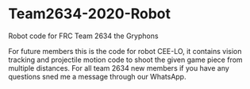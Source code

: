 # Team2634-2020-Robot
Robot code for FRC Team 2634 the Gryphons

For future members this is the code for robot CEE-LO, it contains vision tracking and projectile motion code to shoot the given game piece
from multiple distances. For all team 2634 new members if you have any questions sned me a message through our WhatsApp.
